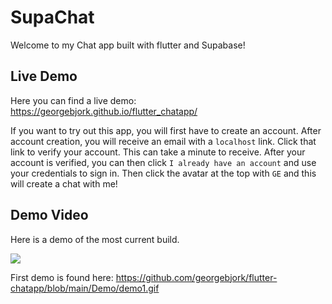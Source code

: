 # SupaChat

Welcome to my Chat app built with flutter and Supabase!

## Live Demo 

Here you can find a live demo: https://georgebjork.github.io/flutter_chatapp/

If you want to try out this app, you will first have to create an account. After account creation, you will receive an email with a `localhost` link. Click that link to verify your account. This can take a minute to receive. After your account is verified, you can then click `I already have an account` and use your credentials to sign in. Then click the avatar at the top with `GE` and this will create a chat with me!

## Demo Video 

Here is a demo of the most current build.

<img src="https://raw.githubusercontent.com/georgebjork/flutter-chatapp/main/Demo/demo2.gif" />


First demo is found here: https://github.com/georgebjork/flutter-chatapp/blob/main/Demo/demo1.gif

